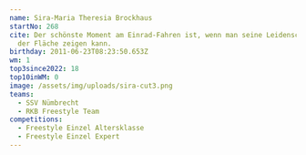 ```yaml
---
name: Sira-Maria Theresia Brockhaus
startNo: 268
cite: Der schönste Moment am Einrad-Fahren ist, wenn man seine Leidenschaft auf
  der Fläche zeigen kann.
birthday: 2011-06-23T08:23:50.653Z
wm: 1
top3since2022: 18
top10inWM: 0
image: /assets/img/uploads/sira-cut3.png
teams:
  - SSV Nümbrecht
  - RKB Freestyle Team
competitions:
  - Freestyle Einzel Altersklasse
  - Freestyle Einzel Expert
---
```

